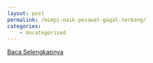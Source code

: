 ```yaml
---
layout: post
permalink: /mimpi-naik-pesawat-gagal-terbang/
categories:
    - Uncategorized
---
```


[Baca Selengkapnya](/09)
